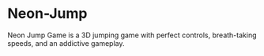 # Neon-Jump
Neon Jump Game is a 3D jumping game with perfect controls, breath-taking speeds, and an addictive gameplay.
